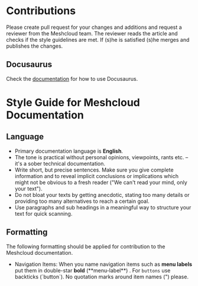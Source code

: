 # Contributions

Please create pull request for your changes and additions and request a reviewer from the Meshcloud team. The reviewer reads the article and checks if the style guidelines are met. If (s)he is satisfied (s)he merges and publishes the changes.

## Docusaurus
Check the [documentation](https://docusaurus.io) for how to use Docusaurus.

# Style Guide for Meshcloud Documentation

## Language

* Primary documentation language is **English**.
* The tone is practical without personal opinions, viewpoints, rants etc. – it's a sober technical documentation.
* Write short, but precise sentences. Make sure you give complete information and to reveal implicit conclusions or implications which might not be obvious to a fresh reader ("We can't read your mind, only your text").
* Do not bloat your texts by getting anecdotic, stating too many details or providing too many alternatives to reach a certain goal.
* Use paragraphs and sub headings in a meaningful way to structure your text for quick scanning.

## Formatting

The following formatting should be applied for contribution to the Meshcloud documentation.

* Navigation Items: When you name navigation items such as **menu labels** put them in double-star **bold** (\*\*menu-label\*\*) . For `buttons` use backticks (\`button\`). No quotation marks around item names (") please.
